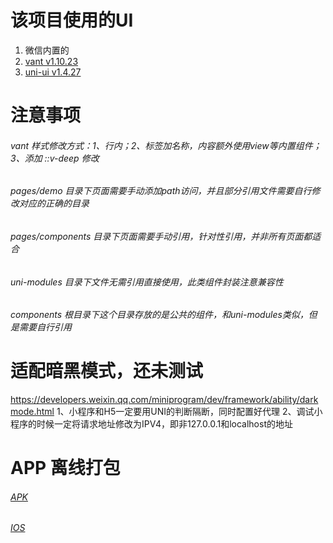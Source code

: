 # 该项目使用的UI
1. 微信内置的
2. [vant v1.10.23](https://github.com/youzan/vant-weapp)
3. [uni-ui v1.4.27](https://github.com/dcloudio/uni-ui)

# 注意事项
###### vant 样式修改方式：1、行内；2、标签加名称，内容额外使用view等内置组件；3、添加 ::v-deep 修改
###### pages/demo 目录下页面需要手动添加path访问，并且部分引用文件需要自行修改对应的正确的目录
###### pages/components 目录下页面需要手动引用，针对性引用，并非所有页面都适合
###### uni-modules 目录下文件无需引用直接使用，此类组件封装注意兼容性
###### components 根目录下这个目录存放的是公共的组件，和uni-modules类似，但是需要自行引用

# 适配暗黑模式，还未测试
https://developers.weixin.qq.com/miniprogram/dev/framework/ability/darkmode.html
1、小程序和H5一定要用UNI的判断隔断，同时配置好代理
2、调试小程序的时候一定将请求地址修改为IPV4，即非127.0.0.1和localhost的地址

# APP 离线打包
###### [APK](https://nativesupport.dcloud.net.cn/AppDocs/download/android.html)
###### [IOS](https://nativesupport.dcloud.net.cn/AppDocs/download/ios.html)
